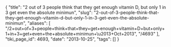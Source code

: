 {
    "title": "2 out of 3 people think that they get enough vitamin D, but only 1 in 3 get even the absolute minimun",
    "slug": "2-out-of-3-people-think-that-they-get-enough-vitamin-d-but-only-1-in-3-get-even-the-absolute-minimun",
    "aliases": [
        "/2+out+of+3+people+think+that+they+get+enough+vitamin+D+but+only+1+in+3+get+even+the+absolute+minimun+\u2013+Oct+2013",
        "/4693"
    ],
    "tiki_page_id": 4693,
    "date": "2013-10-25",
    "tags": []
}